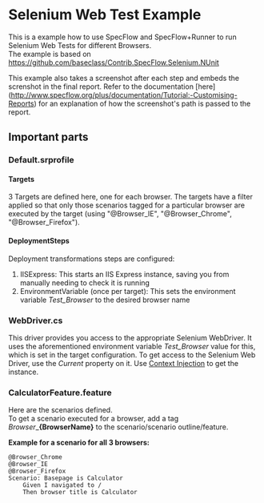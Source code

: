 # Selenium Web Test Example

This is a example how to use SpecFlow and SpecFlow+Runner to run Selenium Web Tests for different Browsers.  
The example is based on https://github.com/baseclass/Contrib.SpecFlow.Selenium.NUnit

This example also takes a screenshot after each step and embeds the screnshot in the final report. Refer to the documentation [here] (http://www.specflow.org/plus/documentation/Tutorial:-Customising-Reports) for an explanation of how the screenshot's path is passed to the report.

## Important parts

### Default.srprofile

#### Targets
3 Targets are defined here, one for each browser. The targets have a filter applied so that only those scenarios tagged for a particular browser are executed by the target (using "@Browser_IE", "@Browser_Chrome", "@Browser_Firefox").

#### DeploymentSteps
Deployment transformations steps are configured:
1. IISExpress: This starts an IIS Express instance, saving you from manually needing to check it is running
2. EnvironmentVariable (once per target): This sets the environment variable *Test_Browser* to the desired browser name


### WebDriver.cs
This driver provides you access to the appropriate Selenium WebDriver. It uses the aforementioned environment variable *Test_Browser* value for this, which is set in the target configuration.
To get access to the Selenium Web Driver, use the _Current_ property on it. Use [Context Injection](http://www.specflow.org/documentation/Context-Injection/) to get the instance.


### CalculatorFeature.feature
Here are the scenarios defined.  
To get a scenario executed for a browser, add a tag _Browser_\_**__{BrowserName}__** to the scenario/scenario outline/feature.  

**Example for a scenario for all 3 browsers:**
```
@Browser_Chrome
@Browser_IE
@Browser_Firefox
Scenario: Basepage is Calculator
	Given I navigated to /
	Then browser title is Calculator
```
